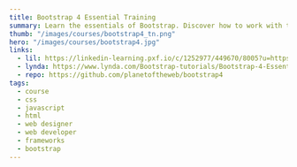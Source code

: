 ```yaml
---
title: Bootstrap 4 Essential Training
summary: Learn the essentials of Bootstrap. Discover how to work with this popular front-end framework to quickly and easily build responsive, mobile-ready websites that are cross-browser compatible.
thumb: "/images/courses/bootstrap4_tn.png"
hero: "/images/courses/bootstrap4.jpg"
links:
  - lil: https://linkedin-learning.pxf.io/c/1252977/449670/8005?u=https%3A%2F%2Fwww.linkedin.com%2Flearning%2Fbootstrap-4-essential-training
  - lynda: https://www.lynda.com/Bootstrap-tutorials/Bootstrap-4-Essential-Training/372545-2.html
  - repo: https://github.com/planetoftheweb/bootstrap4
tags:
  - course
  - css
  - javascript
  - html
  - web designer
  - web developer
  - frameworks
  - bootstrap
---
```

